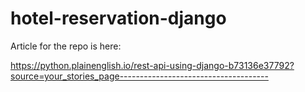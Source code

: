 # hotel-reservation-django


Article for the repo is here:

https://python.plainenglish.io/rest-api-using-django-b73136e37792?source=your_stories_page-------------------------------------
